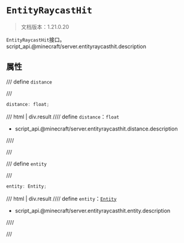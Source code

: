 # `EntityRaycastHit`

> 文档版本：1.21.0.20

`EntityRaycastHit`接口。script_api.@minecraft/server.entityraycasthit.description

## 属性

/// define
`distance`


///

```js
distance: float;
```

/// html | div.result
//// define
`distance`：`float`

- script_api.@minecraft/server.entityraycasthit.distance.description


////

///


/// define
`entity`


///

```js
entity: Entity;
```

/// html | div.result
//// define
`entity`：[`Entity`](./entity.md)

- script_api.@minecraft/server.entityraycasthit.entity.description


////

///

